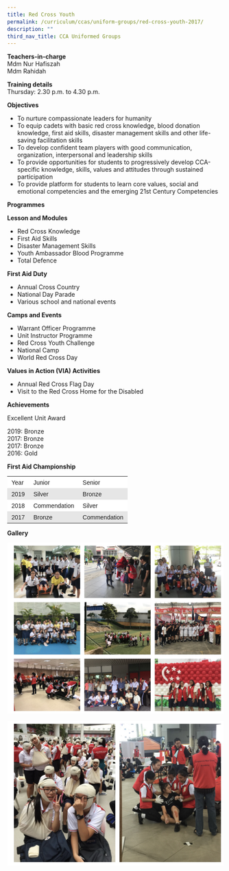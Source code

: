 ```yaml
---
title: Red Cross Youth
permalink: /curriculum/ccas/uniform-groups/red-cross-youth-2017/
description: ""
third_nav_title: CCA Uniformed Groups
---
```

**Teachers-in-charge**  
Mdm Nur Hafiszah  
Mdm Rahidah

**Training details**  
Thursday: 2.30 p.m. to 4.30 p.m.

**Objectives**

*   To nurture compassionate leaders for humanity
*   To equip cadets with basic red cross knowledge, blood donation knowledge, first aid skills, disaster management skills and other life-saving facilitation skills
*   To develop confident team players with good communication, organization, interpersonal and leadership skills
*   To provide opportunities for students to progressively develop CCA-specific knowledge, skills, values and attitudes through sustained participation
*   To provide platform for students to learn core values, social and emotional competencies and the emerging 21st Century Competencies

**Programmes**

**Lesson and Modules**

*   Red Cross Knowledge
*   First Aid Skills
*   Disaster Management Skills
*   Youth Ambassador Blood Programme
*   Total Defence

**First Aid Duty**

*   Annual Cross Country
*   National Day Parade
*   Various school and national events

**Camps and Events**

*   Warrant Officer Programme
*   Unit Instructor Programme
*   Red Cross Youth Challenge
*   National Camp
*   World Red Cross Day

**Values in Action (VIA) Activities**

*   Annual Red Cross Flag Day
*   Visit to the Red Cross Home for the Disabled

**Achievements**

Excellent Unit Award

2019: Bronze  
2017: Bronze  
2017: Bronze  
2016: Gold

**First Aid Championship**

<table style="box-sizing: inherit; border-collapse: collapse; border-spacing: 0px; width: 712.227px; max-width: 100%;"><tbody style="box-sizing: inherit;"><tr style="box-sizing: inherit; background: rgb(255, 255, 255);"><td style="box-sizing: inherit; padding: 5px 10px;"><span style="box-sizing: inherit; font-family: helvetica, arial, sans-serif;">Year</span></td><td style="box-sizing: inherit; padding: 5px 10px;"><span style="box-sizing: inherit; font-family: helvetica, arial, sans-serif;">Junior</span></td><td style="box-sizing: inherit; padding: 5px 10px;"><span style="box-sizing: inherit; font-family: helvetica, arial, sans-serif;">Senior</span></td></tr><tr style="box-sizing: inherit; background: rgb(230, 230, 230);"><td style="box-sizing: inherit; padding: 5px 10px;"><span style="box-sizing: inherit; font-family: helvetica, arial, sans-serif;">2019</span></td><td style="box-sizing: inherit; padding: 5px 10px;"><span style="box-sizing: inherit; font-family: helvetica, arial, sans-serif;">Silver</span></td><td style="box-sizing: inherit; padding: 5px 10px;"><span style="box-sizing: inherit; font-family: helvetica, arial, sans-serif;">Bronze</span></td></tr><tr style="box-sizing: inherit; background: rgb(255, 255, 255);"><td style="box-sizing: inherit; padding: 5px 10px;"><span style="box-sizing: inherit; font-family: helvetica, arial, sans-serif;">2018</span></td><td style="box-sizing: inherit; padding: 5px 10px;"><span style="box-sizing: inherit; font-family: helvetica, arial, sans-serif;">Commendation</span></td><td style="box-sizing: inherit; padding: 5px 10px;"><span style="box-sizing: inherit; font-family: helvetica, arial, sans-serif;">Silver</span></td></tr><tr style="box-sizing: inherit; background: rgb(230, 230, 230);"><td style="box-sizing: inherit; padding: 5px 10px;"><span style="box-sizing: inherit; font-family: helvetica, arial, sans-serif;">2017</span></td><td style="box-sizing: inherit; padding: 5px 10px;"><span style="box-sizing: inherit; font-family: helvetica, arial, sans-serif;">Bronze</span></td><td style="box-sizing: inherit; padding: 5px 10px;"><span style="box-sizing: inherit; font-family: helvetica, arial, sans-serif;">Commendation</span></td></tr></tbody></table>

**Gallery**

![Red Cross Youth](/images/Red%20Cross%20Youth_1.jpg)

![Red Cross Youth](/images/Red%20Cross%20Youth_2.jpg)